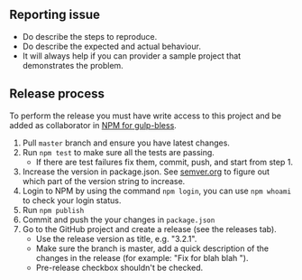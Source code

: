 ## Reporting issue
* Do describe the steps to reproduce.
* Do describe the expected and actual behaviour.
* It will always help if you can provider a sample project that demonstrates the problem.

## Release process
To perform the release you must have write access to this project and be added 
as collaborator in [NPM for gulp-bless](https://www.npmjs.com/package/gulp-bless).

1. Pull `master` branch and ensure you have latest changes.
1. Run `npm test` to make sure all the tests are passing.
    * If there are test failures fix them, commit, push, and start from step 1.
1. Increase the version in package.json. See [semver.org](http://semver.org/) to figure out which part of the version string to increase.
1. Login to NPM by using the command `npm login`, you can use `npm whoami` to check your login status.
1. Run `npm publish`
1. Commit and push the your changes in `package.json`
1. Go to the GitHub project and create a release (see the releases tab). 
    * Use the release version as title, e.g. "3.2.1". 
    * Make sure the branch is master, add a quick description of the changes in the release (for example: "Fix for blah blah <link to issue>").
    * Pre-release checkbox shouldn't be checked.
